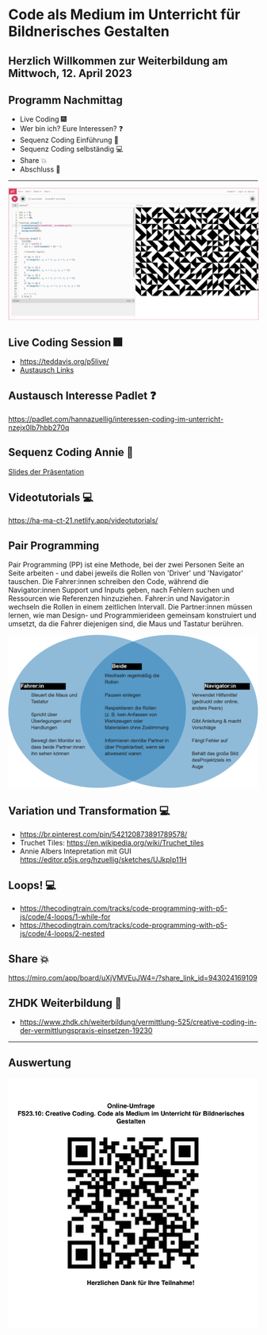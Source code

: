 # Code als Medium im Unterricht für Bildnerisches Gestalten

## Herzlich Willkommen zur Weiterbildung am Mittwoch, 12. April 2023

## Programm Nachmittag
* Live Coding :fireworks:
* Wer bin ich? Eure Interessen? :question:
* Sequenz Coding Einführung :sparkler:
* Sequenz Coding selbständig :computer:
* Share :boom:
* Abschluss :wave:

*** 

<img src="images/annie.png" width="800" style="border:1px solid pink"/>

## Live Coding Session :fireworks:
* https://teddavis.org/p5live/
* <a href="https://docs.google.com/spreadsheets/d/1FKqog9lBL44M4QvW2tRDSiCaI5YoMXTXvY1IGS8SJGk/edit?usp=sharing" target="_blank"> Austausch Links </a>

## Austausch Interesse Padlet  :question:
https://padlet.com/hannazuellig/interessen-coding-im-unterricht-nzejx0lb7hbb270q


## Sequenz Coding Annie :sparkler:
 <a href="CreativeCoding-SequenzFinal.pdf" target="_blank">Slides der Präsentation</a>

## Videotutorials :computer:
https://ha-ma-ct-21.netlify.app/videotutorials/


## Pair Programming 
Pair Programming (PP) ist eine Methode, bei der zwei Personen Seite an Seite arbeiten - und dabei jeweils die Rollen von 'Driver' und 'Navigator' tauschen. Die Fahrer:innen schreiben den Code, während die Navigator:innen Support und Inputs geben, nach Fehlern suchen und Ressourcen wie Referenzen hinzuziehen. Fahrer:in und Navigator:in wechseln die Rollen in einem zeitlichen Intervall. Die Partner:innen müssen lernen, wie man Design- und Programmierideen gemeinsam konstruiert und umsetzt, da die Fahrer diejenigen sind, die Maus und Tastatur berühren.<br/>

<img src="images/PairProgramming.png" width="600">

## Variation und Transformation  :computer:
* https://br.pinterest.com/pin/542120873891789578/
* Truchet Tiles: https://en.wikipedia.org/wiki/Truchet_tiles
* Annie Albers Intepretation mit GUI https://editor.p5js.org/hzuellig/sketches/UJkpIp11H 

## Loops! :computer:
* https://thecodingtrain.com/tracks/code-programming-with-p5-js/code/4-loops/1-while-for
* https://thecodingtrain.com/tracks/code-programming-with-p5-js/code/4-loops/2-nested

## Share :boom:
https://miro.com/app/board/uXjVMVEuJW4=/?share_link_id=943024169109

## ZHDK Weiterbildung :wave: 
* https://www.zhdk.ch/weiterbildung/vermittlung-525/creative-coding-in-der-vermittlungspraxis-einsetzen-19230

****
## Auswertung
<img src="images/QRCodeUmfrage.png" width="600" />